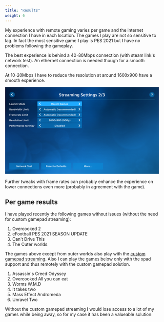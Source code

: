 ```yaml
---
title: "Results"
weight: 6
---
```


My experience with remote gaming varies per game and the internet connection I have in each location. The games I play are not so sensitive
to lag. In fact the most sensitive game I play is PES 2021 but I have no problems following the gameplay.

The best experience is behind a 40-80Mbps connection (with steam link's network test). An ethernet connection is needed though for a smooth connection.

At 10-20Mbps I have to reduce the resolution at around 1600x900 have a smooth experience.

![steam_link_resolution](/posts/images/resolution_settings.png)


Further tweaks with frame rates can probably enhance the experience on lower connections even more (probably in agreement with the game).


## Per game results

I have played recently the following games without issues (without the need for custom gamepad streaming):

1. Overcooked 2
2. eFootball PES 2021 SEASON UPDATE
3. Can't Drive This
4. The Outer worlds

The games above except from outer worlds also play with the [custom gamepad streaming](/posts/gamepads). Also I can play the games below only with the xpad support and thus remotely with the custom gamepad solution.

1. Assassin's Creed Odyssey
2. Overcooked All you can eat
3. Worms W.M.D
4. It takes two
5. Mass Effect Andromeda
6. Unravel Two


Without the custom gamepad streaming I would lose access to a lot of my games while being away, so for my case it has been a valueable solution